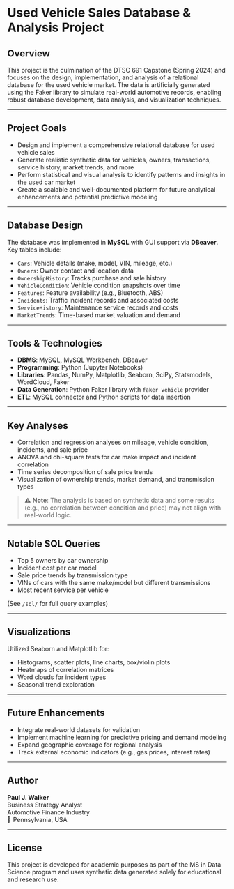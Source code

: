 # Used Vehicle Sales Database & Analysis Project

## Overview

This project is the culmination of the DTSC 691 Capstone (Spring 2024) and focuses on the design, implementation, and analysis of a relational database for the used vehicle market. The data is artificially generated using the Faker library to simulate real-world automotive records, enabling robust database development, data analysis, and visualization techniques.

---

## Project Goals

- Design and implement a comprehensive relational database for used vehicle sales
- Generate realistic synthetic data for vehicles, owners, transactions, service history, market trends, and more
- Perform statistical and visual analysis to identify patterns and insights in the used car market
- Create a scalable and well-documented platform for future analytical enhancements and potential predictive modeling

---

## Database Design

The database was implemented in **MySQL** with GUI support via **DBeaver**. Key tables include:

- `Cars`: Vehicle details (make, model, VIN, mileage, etc.)
- `Owners`: Owner contact and location data
- `OwnershipHistory`: Tracks purchase and sale history
- `VehicleCondition`: Vehicle condition snapshots over time
- `Features`: Feature availability (e.g., Bluetooth, ABS)
- `Incidents`: Traffic incident records and associated costs
- `ServiceHistory`: Maintenance service records and costs
- `MarketTrends`: Time-based market valuation and demand

---

## Tools & Technologies

- **DBMS**: MySQL, MySQL Workbench, DBeaver
- **Programming**: Python (Jupyter Notebooks)
- **Libraries**: Pandas, NumPy, Matplotlib, Seaborn, SciPy, Statsmodels, WordCloud, Faker
- **Data Generation**: Python Faker library with `faker_vehicle` provider
- **ETL**: MySQL connector and Python scripts for data insertion

---

## Key Analyses

- Correlation and regression analyses on mileage, vehicle condition, incidents, and sale price
- ANOVA and chi-square tests for car make impact and incident correlation
- Time series decomposition of sale price trends
- Visualization of ownership trends, market demand, and transmission types

> ⚠️ **Note**: The analysis is based on synthetic data and some results (e.g., no correlation between condition and price) may not align with real-world logic.

---

## Notable SQL Queries

- Top 5 owners by car ownership
- Incident cost per car model
- Sale price trends by transmission type
- VINs of cars with the same make/model but different transmissions
- Most recent service per vehicle

(See `/sql/` for full query examples)

---

## Visualizations

Utilized Seaborn and Matplotlib for:

- Histograms, scatter plots, line charts, box/violin plots
- Heatmaps of correlation matrices
- Word clouds for incident types
- Seasonal trend exploration

---

## Future Enhancements

- Integrate real-world datasets for validation
- Implement machine learning for predictive pricing and demand modeling
- Expand geographic coverage for regional analysis
- Track external economic indicators (e.g., gas prices, interest rates)

---

## Author

**Paul J. Walker**  
Business Strategy Analyst  
Automotive Finance Industry  
📍 Pennsylvania, USA

---

## License

This project is developed for academic purposes as part of the MS in Data Science program and uses synthetic data generated solely for educational and research use.

